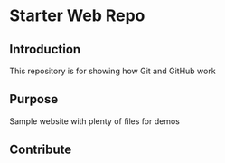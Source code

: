 # Starter Web Repo


## Introduction
This repository is for showing how Git and GitHub work

## Purpose

Sample website with plenty of files for demos

## Contribute